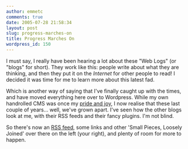 ```yaml
---
author: emmetc
comments: true
date: 2005-07-28 21:58:34
layout: post
slug: progress-marches-on
title: Progress Marches On
wordpress_id: 150
---
```


I must say, I really have been hearing a lot about these "Web Logs" (or "blogs" for short). They work like this: people write about what they are thinking, and then they put it on the _Internet_ for other people to read! I decided it was time for me to learn more about this latest fad.

Which is another way of saying that I've finally caught up with the times, and have moved everything here over to Wordpress. While my own handrolled CMS was once my [pride and joy](http://blog.thoughtwax.com/?p=18), I now realise that these last couple of years… well, we've grown apart. I've seen how the other blogs look at me, with their RSS feeds and their fancy plugins. I'm not blind.

So there's now an [RSS feed](http://blog.thoughtwax.com/?feed=rss2), some links and other 'Small Pieces, Loosely Joined' over there on the left (your right), and plenty of room for more to happen.
